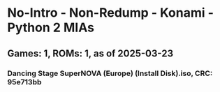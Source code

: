 # No-Intro - Non-Redump - Konami - Python 2 MIAs
## Games: 1, ROMs: 1, as of 2025-03-23

### Dancing Stage SuperNOVA (Europe) (Install Disk).iso, CRC: 95e713bb
